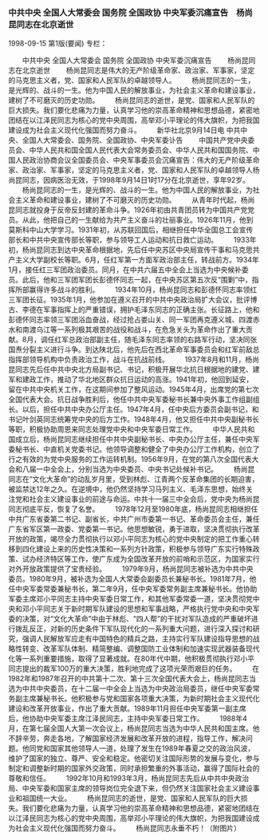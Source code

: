 ### 中共中央  全国人大常委会  国务院  全国政协  中央军委沉痛宣告　杨尚昆同志在北京逝世

1998-09-15
第1版(要闻)
专栏：

　　中共中央  全国人大常委会  国务院  全国政协  中央军委沉痛宣告
　　杨尚昆同志在北京逝世
　　杨尚昆同志是伟大的无产阶级革命家、政治家、军事家，坚定的马克思主义者，党、国家和人民军队的卓越领导人。
　　杨尚昆同志的一生，是光辉的、战斗的一生。他为中国人民的解放事业，为社会主义革命和建设事业，建树了不可磨灭的历史功勋。
　　杨尚昆同志的逝世，是党、国家和人民军队的巨大损失。我们要化悲痛为力量，认真学习他的崇高革命精神和思想品德，紧密地团结在以江泽民同志为核心的党中央周围，高举邓小平理论的伟大旗帜，为把我国建设成为社会主义现代化强国而努力奋斗。
　　新华社北京9月14日电  中共中央、全国人大常委会、国务院、全国政协、中央军委讣告
　　中国共产党中央委员会、中华人民共和国全国人民代表大会常务委员会、中华人民共和国国务院、中国人民政治协商会议全国委员会、中央军事委员会沉痛宣告：伟大的无产阶级革命家、政治家、军事家，坚定的马克思主义者，党、国家和人民军队的卓越领导人杨尚昆同志，因病医治无效，于1998年9月14日1时17分在北京逝世，享年92岁。
　　杨尚昆同志的一生，是光辉的、战斗的一生。他为中国人民的解放事业，为社会主义革命和建设事业，建树了不可磨灭的历史功勋。
　　从青年时代起，杨尚昆同志就投身于反帝反封建的革命斗争。1926年初由共青团员转为中国共产党党员。从此，他把自己的一生献给为共产主义奋斗的壮丽事业。1926年11月，他到莫斯科中山大学学习。1931年初，从苏联回国后，相继担任中华全国总工会宣传部长和中共中央宣传部长等职，参与领导工人运动和抗日救亡运动。
　　1933年初，杨尚昆同志到达中央革命根据地，先后任中央苏区中央局宣传干事和马克思共产主义大学副校长等职。6月，任红军第一方面军政治部主任，转战前方。1934年1月，接任红三军团政治委员。同月，在中共六届五中全会上当选为中央候补委员。此后，他和三军团军团长彭德怀同志一起，在中央苏区第五次反“围剿”中，指挥所部赢得许多战斗的胜利。
　　1934年10月，杨尚昆同志和彭德怀同志率领红三军团长征。1935年1月，他参加在遵义召开的中共中央政治局扩大会议，批评博古、李德在军事指挥上的严重错误，拥护毛泽东同志的正确主张。长征路上，他和彭德怀同志率领三军团浴血奋战，经过抢占娄山关、同一军团再克遵义城、四渡赤水和南渡乌江等一系列极其艰苦的战役和战斗，在危急关头为革命作出了重大贡献。8月，调任红军总政治部副主任，随毛泽东同志率领的右路军行动，坚决同张国焘分裂主义进行斗争。到达陕北后，他先后在西北革命军事委员会和红军前敌总指挥部领导机构中负责政治工作，战斗在抗战前线。
　　1937年8月和11月，杨尚昆同志先后任中共中央北方局副书记、书记，积极开展华北抗日根据地的建党、建军和建政工作，推动了华北地区群众抗日运动的高涨。1941年初，他回到延安，留在中共中央机关工作，在这期间参加了整风运动。1945年4月，出席党的第七次全国代表大会。抗日战争胜利后，他任中共中央军委秘书长兼中央外事工作组副组长。以后，担任中共中央办公厅主任。1947年4月，任中央后方委员会副书记，和书记叶剑英同志统筹党中央的后方工作。1948年4月，他又担任中共中央副秘书长等职，积极协助周恩来同志处理党中央和中央军委日常工作。
　　中华人民共和国成立后，杨尚昆同志继续担任中共中央副秘书长、中央办公厅主任，兼任中央军委秘书长、中直机关党委书记。他领导调整和健全了中央办公厅工作机构，创立了行之有效的为党中央服务的工作运转机制。1956年9月，在党的第八次全国代表大会和八届一中全会上，分别当选为中央委员、中央书记处候补书记。
　　杨尚昆同志在“文化大革命”的动乱岁月里，受到林彪、江青两个反革命集团的长期迫害，被监禁达12年之久。在逆境中，他仍然坚持学习马列主义、毛泽东思想，始终关注党和社会主义建设事业的前途与命运。中共十一届三中全会后，党中央为杨尚昆同志彻底平反，恢复了名誉。
　　1978年12月至1980年底，杨尚昆同志相继担任中共广东省委第二书记、副省长，中共广州市委第一书记、革命委员会主任，兼任广东省军区第一政委、党委第一书记。他思想敏锐，勇于进取，坚决贯彻执行改革开放的政策，竭尽全力贯彻执行以邓小平同志为核心的党中央制定的把工作重心转移到四化建设上来的历史性决策和一系列方针政策，积极参与领导广东实行特殊政策、试办经济特区等工作，使广东成为全国改革开放的前哨和示范区，为国家实行对外开放政策提供了宝贵经验。
　　1979年9月，杨尚昆同志被补选为中共中央委员。1980年9月，被补选为全国人大常委会副委员长兼秘书长。1981年7月，他任中央军委常委兼秘书长，第二年9月，任中央军委常务副主席兼秘书长。他协助军委主席邓小平同志主持中央军委日常工作，和其他军委常委一道，坚决贯彻党中央和邓小平同志关于新时期军队建设的思想和军事战略，严格执行党中央和中央军委的决策，对“文化大革命”中由于林彪、“四人帮”的干扰对军队造成的严重破坏进行拨乱反正，对新的历史条件下军队现代化的一系列重大问题，进行深入探讨和研究，强调人民解放军应走有中国特色的精兵之路，主持实行军队建设指导思想的战略性转变、改革军队体制、精简整编、调整国防工业体制和加速实现武器装备现代化等一系列重要措施，取得了显著成就。在80年代中期，他积极贯彻执行邓小平同志提出的裁军100万的重大决策，胜利地完成了这项光荣而艰巨的任务。
　　在1982年和1987年召开的中共第十二次、第十三次全国代表大会上，杨尚昆同志当选为中共中央委员，在十二届一中全会上当选为中央政治局委员，继任中央军委常务副主席兼秘书长。他积极参与党和国家各项重大决策，为新时期社会主义现代化建设和改革开放事业，作出了重大贡献。1989年11月担任中央军委第一副主席后，他协助中央军委主席江泽民同志，主持中央军委日常工作。
　　1988年4月，在第七届全国人大第一次会议上，杨尚昆同志当选为中华人民共和国主席。他不辞辛劳，奔走各地，了解国家经济发展和改革开放的进程，指导工作，解决问题。他同党和国家其他领导人一道，处理了发生在1989年春夏之交的政治风波，维护了国家的独立、尊严、安全和稳定。他密切关注国际形势的发展与变化，参与制定和调整新时期的国家外交政策，同时承担繁重的外事活动，赢得了国际社会的尊敬和信任。
　　1992年10月和1993年3月，杨尚昆同志先后从中共中央政治局、中央军委和国家主席的领导岗位完全退下来，但仍然关注国家社会主义建设事业和祖国统一大业。
　　杨尚昆同志的逝世，是党、国家和人民军队的巨大损失。我们要化悲痛为力量，认真学习他的崇高革命精神和思想品德，紧密地团结在以江泽民同志为核心的党中央周围，高举邓小平理论的伟大旗帜，为把我国建设成为社会主义现代化强国而努力奋斗。
　　杨尚昆同志永垂不朽！（附图片）
